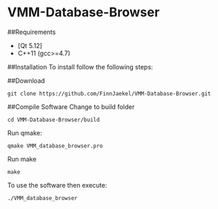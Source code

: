 # VMM-Database-Browser

##Requirements
* [Qt 5.12]
* C++11 (gcc>=4.7)

##Installation
To install follow the following steps:

##Download 
```
git clone https://github.com/FinnJaekel/VMM-Database-Browser.git
```

##Compile Software
Change to build folder
```
cd VMM-Database-Browser/build
```
Run qmake:
```
qmake VMM_database_browser.pro
```
Run make
```
make
```
To use the software then execute:
```
./VMM_database_browser
```
